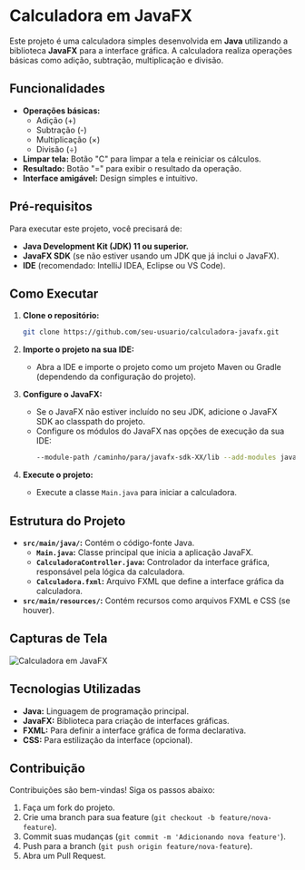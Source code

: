 # Calculadora em JavaFX

Este projeto é uma calculadora simples desenvolvida em **Java** utilizando a biblioteca **JavaFX** para a interface gráfica. A calculadora realiza operações básicas como adição, subtração, multiplicação e divisão.

## Funcionalidades

- **Operações básicas:**
  - Adição (+)
  - Subtração (-)
  - Multiplicação (×)
  - Divisão (÷)
- **Limpar tela:** Botão "C" para limpar a tela e reiniciar os cálculos.
- **Resultado:** Botão "=" para exibir o resultado da operação.
- **Interface amigável:** Design simples e intuitivo.

## Pré-requisitos

Para executar este projeto, você precisará de:

- **Java Development Kit (JDK) 11 ou superior.**
- **JavaFX SDK** (se não estiver usando um JDK que já inclui o JavaFX).
- **IDE** (recomendado: IntelliJ IDEA, Eclipse ou VS Code).

## Como Executar

1. **Clone o repositório:**
   ```bash
   git clone https://github.com/seu-usuario/calculadora-javafx.git
   ```

2. **Importe o projeto na sua IDE:**
   - Abra a IDE e importe o projeto como um projeto Maven ou Gradle (dependendo da configuração do projeto).

3. **Configure o JavaFX:**
   - Se o JavaFX não estiver incluído no seu JDK, adicione o JavaFX SDK ao classpath do projeto.
   - Configure os módulos do JavaFX nas opções de execução da sua IDE:
     ```bash
     --module-path /caminho/para/javafx-sdk-XX/lib --add-modules javafx.controls,javafx.fxml
     ```

4. **Execute o projeto:**
   - Execute a classe `Main.java` para iniciar a calculadora.

## Estrutura do Projeto

- **`src/main/java/`:** Contém o código-fonte Java.
  - **`Main.java`:** Classe principal que inicia a aplicação JavaFX.
  - **`CalculadoraController.java`:** Controlador da interface gráfica, responsável pela lógica da calculadora.
  - **`Calculadora.fxml`:** Arquivo FXML que define a interface gráfica da calculadora.
- **`src/main/resources/`:** Contém recursos como arquivos FXML e CSS (se houver).

## Capturas de Tela

![Calculadora em JavaFX](screenshots/calculadora.png)

## Tecnologias Utilizadas

- **Java:** Linguagem de programação principal.
- **JavaFX:** Biblioteca para criação de interfaces gráficas.
- **FXML:** Para definir a interface gráfica de forma declarativa.
- **CSS:** Para estilização da interface (opcional).

## Contribuição

Contribuições são bem-vindas! Siga os passos abaixo:

1. Faça um fork do projeto.
2. Crie uma branch para sua feature (`git checkout -b feature/nova-feature`).
3. Commit suas mudanças (`git commit -m 'Adicionando nova feature'`).
4. Push para a branch (`git push origin feature/nova-feature`).
5. Abra um Pull Request.

